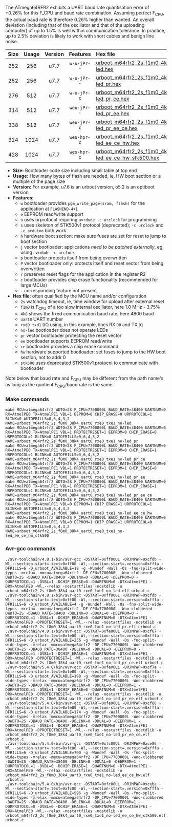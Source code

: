 The ATmega64RFR2 exhibits a UART baud rate quantisation error of +0.26% for this F_CPU and baud rate combination. Assuming perfect F<sub>CPU</sub>, the actual baud rate is therefore 0.26% higher than wanted. An overall deviation (including that of the oscillator and that of the uploading computer) of up to 1.5% is well within communication tolerance. In practice, up to 2.5% deviation is likely to work with short cables and benign line noise.

|Size|Usage|Version|Features|Hex file|
|:-:|:-:|:-:|:-:|:--|
|252|256|u7.7|`w-u-jPr--`|[urboot_m64rfr2_2s_f1m0_4k8_uart0_rxe0_txe1_no-led.hex](https://raw.githubusercontent.com/stefanrueger/urboot.hex/main/mcus/atmega64rfr2/watchdog_2_s/internal_oscillator_f-3.75%25/%2B1m000000_hz/%2B%2B%2B4k8_baud/uart0_rxe0_txe1/no-led/urboot_m64rfr2_2s_f1m0_4k8_uart0_rxe0_txe1_no-led.hex)|
|252|256|u7.7|`w-u-jPr--`|[urboot_m64rfr2_2s_f1m0_4k8_uart0_rxe0_txe1_no-led_pr.hex](https://raw.githubusercontent.com/stefanrueger/urboot.hex/main/mcus/atmega64rfr2/watchdog_2_s/internal_oscillator_f-3.75%25/%2B1m000000_hz/%2B%2B%2B4k8_baud/uart0_rxe0_txe1/no-led/urboot_m64rfr2_2s_f1m0_4k8_uart0_rxe0_txe1_no-led_pr.hex)|
|276|512|u7.7|`w-u-jPr-c`|[urboot_m64rfr2_2s_f1m0_4k8_uart0_rxe0_txe1_no-led_pr_ce.hex](https://raw.githubusercontent.com/stefanrueger/urboot.hex/main/mcus/atmega64rfr2/watchdog_2_s/internal_oscillator_f-3.75%25/%2B1m000000_hz/%2B%2B%2B4k8_baud/uart0_rxe0_txe1/no-led/urboot_m64rfr2_2s_f1m0_4k8_uart0_rxe0_txe1_no-led_pr_ce.hex)|
|314|512|u7.7|`weu-jPr--`|[urboot_m64rfr2_2s_f1m0_4k8_uart0_rxe0_txe1_no-led_pr_ee.hex](https://raw.githubusercontent.com/stefanrueger/urboot.hex/main/mcus/atmega64rfr2/watchdog_2_s/internal_oscillator_f-3.75%25/%2B1m000000_hz/%2B%2B%2B4k8_baud/uart0_rxe0_txe1/no-led/urboot_m64rfr2_2s_f1m0_4k8_uart0_rxe0_txe1_no-led_pr_ee.hex)|
|338|512|u7.7|`weu-jPr-c`|[urboot_m64rfr2_2s_f1m0_4k8_uart0_rxe0_txe1_no-led_pr_ee_ce.hex](https://raw.githubusercontent.com/stefanrueger/urboot.hex/main/mcus/atmega64rfr2/watchdog_2_s/internal_oscillator_f-3.75%25/%2B1m000000_hz/%2B%2B%2B4k8_baud/uart0_rxe0_txe1/no-led/urboot_m64rfr2_2s_f1m0_4k8_uart0_rxe0_txe1_no-led_pr_ee_ce.hex)|
|324|1024|u7.7|`weu-hpr-c`|[urboot_m64rfr2_2s_f1m0_4k8_uart0_rxe0_txe1_no-led_ee_ce_hw.hex](https://raw.githubusercontent.com/stefanrueger/urboot.hex/main/mcus/atmega64rfr2/watchdog_2_s/internal_oscillator_f-3.75%25/%2B1m000000_hz/%2B%2B%2B4k8_baud/uart0_rxe0_txe1/no-led/urboot_m64rfr2_2s_f1m0_4k8_uart0_rxe0_txe1_no-led_ee_ce_hw.hex)|
|428|1024|u7.7|`wes-hpr-c`|[urboot_m64rfr2_2s_f1m0_4k8_uart0_rxe0_txe1_no-led_ee_ce_hw_stk500.hex](https://raw.githubusercontent.com/stefanrueger/urboot.hex/main/mcus/atmega64rfr2/watchdog_2_s/internal_oscillator_f-3.75%25/%2B1m000000_hz/%2B%2B%2B4k8_baud/uart0_rxe0_txe1/no-led/urboot_m64rfr2_2s_f1m0_4k8_uart0_rxe0_txe1_no-led_ee_ce_hw_stk500.hex)|

- **Size:** Bootloader code size including small table at top end
- **Usage:** How many bytes of flash are needed, ie, HW boot section or a multiple of the page size
- **Version:** For example, u7.6 is an urboot version, o5.2 is an optiboot version
- **Features:**
  + `w` bootloader provides `pgm_write_page(sram, flash)` for the application at `FLASHEND-4+1`
  + `e` EEPROM read/write support
  + `u` uses urprotocol requiring `avrdude -c urclock` for programming
  + `s` uses skeleton of STK500v1 protocol (deprecated); `-c urclock` and `-c arduino` both work
  + `h` hardware boot section: make sure fuses are set for reset to jump to boot section
  + `j` vector bootloader: applications *need to be patched externally*, eg, using `avrdude -c urclock`
  + `p` bootloader protects itself from being overwritten
  + `P` vector bootloader only: protects itself and reset vector from being overwritten
  + `r` preserves reset flags for the application in the register R2
  + `c` bootloader provides chip erase functionality (recommended for large MCUs)
  + `-` corresponding feature not present
- **Hex file:** often qualified by the MCU name and/or configuration
  + `2s` watchdog timeout, ie, time window for upload after external reset
  + `f1m0` is F<sub>CPU</sub> of a too slow internal oscillator, here 1.0 MHz - 3.75%
  + `4k8` shows the fixed communication baud rate, here 4800 baud
  + `uart0` UART number
  + `rxd0 txd1` I/O using, in this example, lines RX `D0` and TX `D1`
  + `no-led` bootloader does not operate LEDs
  + `pr` vector bootloader protecting the reset vector
  + `ee` bootloader supports EEPROM read/write
  + `ce` bootloader provides a chip erase command
  + `hw` hardware supported bootloader: set fuses to jump to the HW boot section, not to addr 0
  + `stk500` uses deprecated STK500v1 protocol to communicate with bootloader


Note below that baud rate and F<sub>CPU</sub> may be different from the path name's as long as the quotient F<sub>CPU</sub>/baud rate is the same.

### Make commands
```
make MCU=atmega64rfr2 WDTO=2S F_CPU=7700000L BAUD_RATE=38400 UARTNUM=0 RX=AtmelPE0 TX=AtmelPE1 VBL=1 EEPROM=0 CHIP_ERASE=0 URPROTOCOL=1 BLINK=0 AUTOFRILLS=0,6,4,3,2 NAME=urboot_m64rfr2_2s_f8m0_38k4_uart0_rxe0_txe1_no-led
make MCU=atmega64rfr2 WDTO=2S F_CPU=7700000L BAUD_RATE=38400 UARTNUM=0 RX=AtmelPE0 TX=AtmelPE1 VBL=1 PROTECTRESET=1 EEPROM=0 CHIP_ERASE=0 URPROTOCOL=1 BLINK=0 AUTOFRILLS=0,6,4,3,2 NAME=urboot_m64rfr2_2s_f8m0_38k4_uart0_rxe0_txe1_no-led_pr
make MCU=atmega64rfr2 WDTO=2S F_CPU=7700000L BAUD_RATE=38400 UARTNUM=0 RX=AtmelPE0 TX=AtmelPE1 VBL=1 PROTECTRESET=1 EEPROM=0 CHIP_ERASE=1 URPROTOCOL=1 BLINK=0 AUTOFRILLS=0,6,4,3,2 NAME=urboot_m64rfr2_2s_f8m0_38k4_uart0_rxe0_txe1_no-led_pr_ce
make MCU=atmega64rfr2 WDTO=2S F_CPU=7700000L BAUD_RATE=38400 UARTNUM=0 RX=AtmelPE0 TX=AtmelPE1 VBL=1 PROTECTRESET=1 EEPROM=1 CHIP_ERASE=0 URPROTOCOL=1 BLINK=0 AUTOFRILLS=0,6,4,3,2 NAME=urboot_m64rfr2_2s_f8m0_38k4_uart0_rxe0_txe1_no-led_pr_ee
make MCU=atmega64rfr2 WDTO=2S F_CPU=7700000L BAUD_RATE=38400 UARTNUM=0 RX=AtmelPE0 TX=AtmelPE1 VBL=1 PROTECTRESET=1 EEPROM=1 CHIP_ERASE=1 URPROTOCOL=1 BLINK=0 AUTOFRILLS=0,6,4,3,2 NAME=urboot_m64rfr2_2s_f8m0_38k4_uart0_rxe0_txe1_no-led_pr_ee_ce
make MCU=atmega64rfr2 WDTO=2S F_CPU=7700000L BAUD_RATE=38400 UARTNUM=0 RX=AtmelPE0 TX=AtmelPE1 VBL=0 EEPROM=1 CHIP_ERASE=1 URPROTOCOL=1 BLINK=0 AUTOFRILLS=0,6,4,3,2 NAME=urboot_m64rfr2_2s_f8m0_38k4_uart0_rxe0_txe1_no-led_ee_ce_hw
make MCU=atmega64rfr2 WDTO=2S F_CPU=7700000L BAUD_RATE=38400 UARTNUM=0 RX=AtmelPE0 TX=AtmelPE1 VBL=0 EEPROM=1 CHIP_ERASE=1 URPROTOCOL=0 BLINK=0 AUTOFRILLS=0,6,4,3,2 NAME=urboot_m64rfr2_2s_f8m0_38k4_uart0_rxe0_txe1_no-led_ee_ce_hw_stk500
```

### Avr-gcc commands
```
./avr-toolchain/4.8.1/bin/avr-gcc -DSTART=0xff00UL -DRJMPWP=0xcfdb -Wl,--section-start=.text=0xff00 -Wl,--section-start=.version=0xfffa -DFRILLS=6 -D_urboot_AVAILABLE=18 -g -Wundef -Wall -Os -fno-split-wide-types -mrelax -mmcu=atmega64rfr2 -DF_CPU=7700000L -Wno-clobbered -DWDTO=2S -DBAUD_RATE=38400 -DBLINK=0 -DDUAL=0 -DEEPROM=0 -DURPROTOCOL=1 -DVBL=1 -DCHIP_ERASE=0 -DUARTNUM=0 -DTX=AtmelPE1 -DRX=AtmelPE0 -Wl,--relax -nostartfiles -nostdlib -o urboot_m64rfr2_2s_f8m0_38k4_uart0_rxe0_txe1_no-led.elf urboot.c
./avr-toolchain/4.8.1/bin/avr-gcc -DSTART=0xff00UL -DRJMPWP=0xcfdb -Wl,--section-start=.text=0xff00 -Wl,--section-start=.version=0xfffa -DFRILLS=6 -D_urboot_AVAILABLE=4 -g -Wundef -Wall -Os -fno-split-wide-types -mrelax -mmcu=atmega64rfr2 -DF_CPU=7700000L -Wno-clobbered -DWDTO=2S -DBAUD_RATE=38400 -DBLINK=0 -DDUAL=0 -DEEPROM=0 -DURPROTOCOL=1 -DVBL=1 -DCHIP_ERASE=0 -DUARTNUM=0 -DTX=AtmelPE1 -DRX=AtmelPE0 -DPROTECTRESET=1 -Wl,--relax -nostartfiles -nostdlib -o urboot_m64rfr2_2s_f8m0_38k4_uart0_rxe0_txe1_no-led_pr.elf urboot.c
./avr-toolchain/4.8.1/bin/avr-gcc -DSTART=0xfe00UL -DRJMPWP=0xcf67 -Wl,--section-start=.text=0xfe00 -Wl,--section-start=.version=0xfffa -DFRILLS=6 -D_urboot_AVAILABLE=236 -g -Wundef -Wall -Os -fno-split-wide-types -mrelax -mmcu=atmega64rfr2 -DF_CPU=7700000L -Wno-clobbered -DWDTO=2S -DBAUD_RATE=38400 -DBLINK=0 -DDUAL=0 -DEEPROM=0 -DURPROTOCOL=1 -DVBL=1 -DCHIP_ERASE=1 -DUARTNUM=0 -DTX=AtmelPE1 -DRX=AtmelPE0 -DPROTECTRESET=1 -Wl,--relax -nostartfiles -nostdlib -o urboot_m64rfr2_2s_f8m0_38k4_uart0_rxe0_txe1_no-led_pr_ce.elf urboot.c
./avr-toolchain/5.4.0/bin/avr-gcc -DSTART=0xfe00UL -DRJMPWP=0xcf7a -Wl,--section-start=.text=0xfe00 -Wl,--section-start=.version=0xfffa -DFRILLS=6 -D_urboot_AVAILABLE=198 -g -Wundef -Wall -Os -fno-split-wide-types -mrelax -mmcu=atmega64rfr2 -DF_CPU=7700000L -Wno-clobbered -DWDTO=2S -DBAUD_RATE=38400 -DBLINK=0 -DDUAL=0 -DEEPROM=1 -DURPROTOCOL=1 -DVBL=1 -DCHIP_ERASE=0 -DUARTNUM=0 -DTX=AtmelPE1 -DRX=AtmelPE0 -DPROTECTRESET=1 -Wl,--relax -nostartfiles -nostdlib -o urboot_m64rfr2_2s_f8m0_38k4_uart0_rxe0_txe1_no-led_pr_ee.elf urboot.c
./avr-toolchain/5.4.0/bin/avr-gcc -DSTART=0xfe00UL -DRJMPWP=0xcf86 -Wl,--section-start=.text=0xfe00 -Wl,--section-start=.version=0xfffa -DFRILLS=6 -D_urboot_AVAILABLE=174 -g -Wundef -Wall -Os -fno-split-wide-types -mrelax -mmcu=atmega64rfr2 -DF_CPU=7700000L -Wno-clobbered -DWDTO=2S -DBAUD_RATE=38400 -DBLINK=0 -DDUAL=0 -DEEPROM=1 -DURPROTOCOL=1 -DVBL=1 -DCHIP_ERASE=1 -DUARTNUM=0 -DTX=AtmelPE1 -DRX=AtmelPE0 -DPROTECTRESET=1 -Wl,--relax -nostartfiles -nostdlib -o urboot_m64rfr2_2s_f8m0_38k4_uart0_rxe0_txe1_no-led_pr_ee_ce.elf urboot.c
./avr-toolchain/5.4.0/bin/avr-gcc -DSTART=0xfc00UL -DRJMPWP=0xce86 -Wl,--section-start=.text=0xfc00 -Wl,--section-start=.version=0xfffa -DFRILLS=6 -D_urboot_AVAILABLE=700 -g -Wundef -Wall -Os -fno-split-wide-types -mrelax -mmcu=atmega64rfr2 -DF_CPU=7700000L -Wno-clobbered -DWDTO=2S -DBAUD_RATE=38400 -DBLINK=0 -DDUAL=0 -DEEPROM=1 -DURPROTOCOL=1 -DVBL=0 -DCHIP_ERASE=1 -DUARTNUM=0 -DTX=AtmelPE1 -DRX=AtmelPE0 -Wl,--relax -nostartfiles -nostdlib -o urboot_m64rfr2_2s_f8m0_38k4_uart0_rxe0_txe1_no-led_ee_ce_hw.elf urboot.c
./avr-toolchain/5.4.0/bin/avr-gcc -DSTART=0xfc00UL -DRJMPWP=0xceba -Wl,--section-start=.text=0xfc00 -Wl,--section-start=.version=0xfffa -DFRILLS=6 -D_urboot_AVAILABLE=596 -g -Wundef -Wall -Os -fno-split-wide-types -mrelax -mmcu=atmega64rfr2 -DF_CPU=7700000L -Wno-clobbered -DWDTO=2S -DBAUD_RATE=38400 -DBLINK=0 -DDUAL=0 -DEEPROM=1 -DURPROTOCOL=0 -DVBL=0 -DCHIP_ERASE=1 -DUARTNUM=0 -DTX=AtmelPE1 -DRX=AtmelPE0 -Wl,--relax -nostartfiles -nostdlib -o urboot_m64rfr2_2s_f8m0_38k4_uart0_rxe0_txe1_no-led_ee_ce_hw_stk500.elf urboot.c
```

